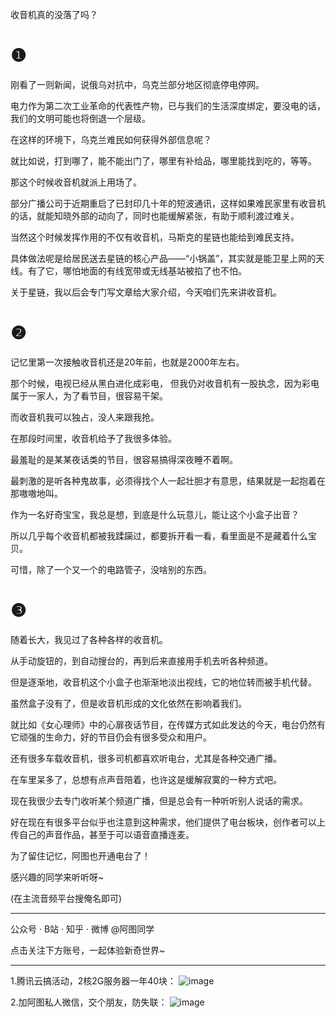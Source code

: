 收音机真的没落了吗？ 


# ❶



刚看了一则新闻，说俄乌对抗中，乌克兰部分地区彻底停电停网。 


电力作为第二次工业革命的代表性产物，已与我们的生活深度绑定，要没电的话，我们的文明可能也将倒退一个层级。


在这样的环境下，乌克兰难民如何获得外部信息呢？ 


就比如说，打到哪了，能不能出门了，哪里有补给品，哪里能找到吃的，等等。


那这个时候收音机就派上用场了。


部分广播公司于近期重启了已封印几十年的短波通讯，这样如果难民家里有收音机的话，就能知晓外部的动向了，同时也能缓解紧张，有助于顺利渡过难关。


当然这个时候发挥作用的不仅有收音机，马斯克的星链也能给到难民支持。 


具体做法呢是给居民送去星链的核心产品——“小锅盖”，其实就是能卫星上网的天线。有了它，哪怕地面的有线宽带或无线基站被掐了也不怕。


关于星链，我以后会专门写文章给大家介绍，今天咱们先来讲收音机。


# ❷



记忆里第一次接触收音机还是20年前，也就是2000年左右。


那个时候，电视已经从黑白进化成彩电， 但我仍对收音机有一股执念，因为彩电属于一家人，为了看节目，很容易干架。 


而收音机我可以独占，没人来跟我抢。


在那段时间里，收音机给予了我很多体验。


最羞耻的是某某夜话类的节目，很容易搞得深夜睡不着啊。


最刺激的是听各种鬼故事，必须得找个人一起壮胆才有意思，结果就是一起抱着在那嗷嗷地叫。


作为一名好奇宝宝，我总是想，到底是什么玩意儿，能让这个小盒子出音？


所以几乎每个收音机都被我蹂躏过，都要拆开看一看，看里面是不是藏着什么宝贝。


可惜，除了一个又一个的电路管子，没啥别的东西。


# ❸



随着长大，我见过了各种各样的收音机。


从手动旋钮的，到自动搜台的，再到后来直接用手机去听各种频道。


但是逐渐地，收音机这个小盒子也渐渐地淡出视线，它的地位转而被手机代替。


虽然盒子没有了，但是收音机形成的文化依然在影响着我们。


就比如《女心理师》中的心扉夜话节目，在传媒方式如此发达的今天，电台仍然有它顽强的生命力，好的节目仍会有很多受众和用户。 


还有很多车载收音机，很多司机都喜欢听电台，尤其是各种交通广播。


在车里呆多了，总想有点声音陪着，也许这是缓解寂寞的一种方式吧。


现在我很少去专门收听某个频道广播，但是总会有一种听听别人说话的需求。


好在现在有很多平台似乎也注意到这种需求，他们提供了电台板块，创作者可以上传自己的声音作品，甚至于可以语音直播连麦。


为了留住记忆，阿图也开通电台了！


感兴趣的同学来听听呀~


(在主流音频平台搜俺名即可)


-----------------------
公众号 · B站 · 知乎 · 微博  @阿图同学

点击关注下方账号，一起体验新奇世界~


-----------------------

1.腾讯云搞活动，2核2G服务器一年40块：
![image](https://user-images.githubusercontent.com/76881401/158864542-d4f4e1d1-d483-438f-aed4-3e7eb4245473.png)



2.加阿图私人微信，交个朋友，防失联：
![image](https://user-images.githubusercontent.com/76881401/158864600-e8eb3699-38d1-444c-bcc3-da8dc365412a.png)

